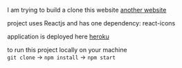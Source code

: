 I am trying to build a clone this website [another website](http://vestaelectric.uz/en.html)

project uses Reactjs and has one dependency: react-icons

application is deployed here [heroku](#)

to run this project locally on your machine </br>
`git clone` -> `npm install` -> `npm start`
